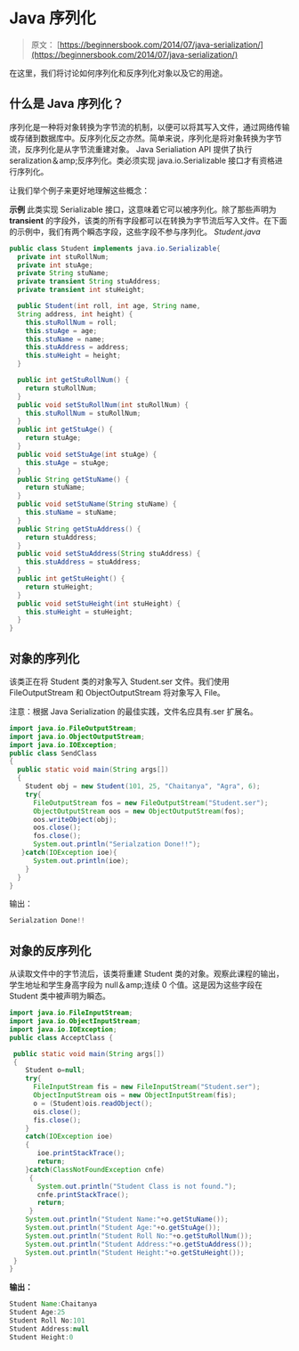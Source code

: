 # Java 序列化

> 原文： [https://beginnersbook.com/2014/07/java-serialization/](https://beginnersbook.com/2014/07/java-serialization/)

在这里，我们将讨论如何序列化和反序列化对象以及它的用途。

## 什么是 Java 序列化？

序列化是一种将对象转换为字节流的机制，以便可以将其写入文件，通过网络传输或存储到数据库中。反序列化反之亦然。简单来说，序列化是将对象转换为字节流，反序列化是从字节流重建对象。 Java Serialiation API 提供了执行 seralization＆amp;反序列化。类必须实现 java.io.Serializable 接口才有资格进行序列化。

让我们举个例子来更好地理解这些概念：

**示例**
此类实现 Serializable 接口，这意味着它可以被序列化。除了那些声明为 **transient** 的字段外，该类的所有字段都可以在转换为字节流后写入文件。在下面的示例中，我们有两个瞬态字段，这些字段不参与序列化。
_Student.java_

```java
public class Student implements java.io.Serializable{
  private int stuRollNum;
  private int stuAge;
  private String stuName;
  private transient String stuAddress;
  private transient int stuHeight;

  public Student(int roll, int age, String name,
  String address, int height) {
    this.stuRollNum = roll;
    this.stuAge = age;
    this.stuName = name;
    this.stuAddress = address;
    this.stuHeight = height;
  }

  public int getStuRollNum() {
    return stuRollNum;
  }
  public void setStuRollNum(int stuRollNum) {
    this.stuRollNum = stuRollNum;
  }
  public int getStuAge() {
    return stuAge;
  }
  public void setStuAge(int stuAge) {
    this.stuAge = stuAge;
  }
  public String getStuName() {
    return stuName;
  }
  public void setStuName(String stuName) {
    this.stuName = stuName;
  }
  public String getStuAddress() {
    return stuAddress;
  }
  public void setStuAddress(String stuAddress) {
    this.stuAddress = stuAddress;
  }
  public int getStuHeight() {
    return stuHeight;
  }
  public void setStuHeight(int stuHeight) {
    this.stuHeight = stuHeight;
  }
}
```

## 对象的序列化

该类正在将 Student 类的对象写入 Student.ser 文件。我们使用 FileOutputStream 和 ObjectOutputStream 将对象写入 File。

注意：根据 Java Serialization 的最佳实践，文件名应具有.ser 扩展名。

```java
import java.io.FileOutputStream;
import java.io.ObjectOutputStream;
import java.io.IOException;
public class SendClass
{
  public static void main(String args[])
  {
    Student obj = new Student(101, 25, "Chaitanya", "Agra", 6);
    try{ 
      FileOutputStream fos = new FileOutputStream("Student.ser"); 
      ObjectOutputStream oos = new ObjectOutputStream(fos);
      oos.writeObject(obj);
      oos.close();
      fos.close();
      System.out.println("Serialzation Done!!");
   }catch(IOException ioe){
      System.out.println(ioe);
    }
  }
}
```

输出：

```java
Serialzation Done!!
```

## 对象的反序列化

从读取文件中的字节流后，该类将重建 Student 类的对象。观察此课程的输出，学生地址和学生身高字段为 null＆amp;连续 0 个值。这是因为这些字段在 Student 类中被声明为瞬态。

```java
import java.io.FileInputStream;
import java.io.ObjectInputStream;
import java.io.IOException;
public class AcceptClass {

 public static void main(String args[])
 {
    Student o=null;
    try{
      FileInputStream fis = new FileInputStream("Student.ser");
      ObjectInputStream ois = new ObjectInputStream(fis);
      o = (Student)ois.readObject();
      ois.close();
      fis.close();
    }
    catch(IOException ioe)
    {
       ioe.printStackTrace();
       return;
    }catch(ClassNotFoundException cnfe)
     {
       System.out.println("Student Class is not found.");
       cnfe.printStackTrace();
       return;
     }
    System.out.println("Student Name:"+o.getStuName());
    System.out.println("Student Age:"+o.getStuAge());
    System.out.println("Student Roll No:"+o.getStuRollNum());
    System.out.println("Student Address:"+o.getStuAddress());
    System.out.println("Student Height:"+o.getStuHeight());
 }
}
```

**输出：**

```java
Student Name:Chaitanya
Student Age:25
Student Roll No:101
Student Address:null
Student Height:0
```